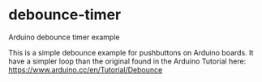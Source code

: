 # debounce-timer
Arduino debounce timer example

This is a simple debounce example for pushbuttons on Arduino boards.
It have a simpler loop than the original found in the Arduino Tutorial here:
https://www.arduino.cc/en/Tutorial/Debounce
